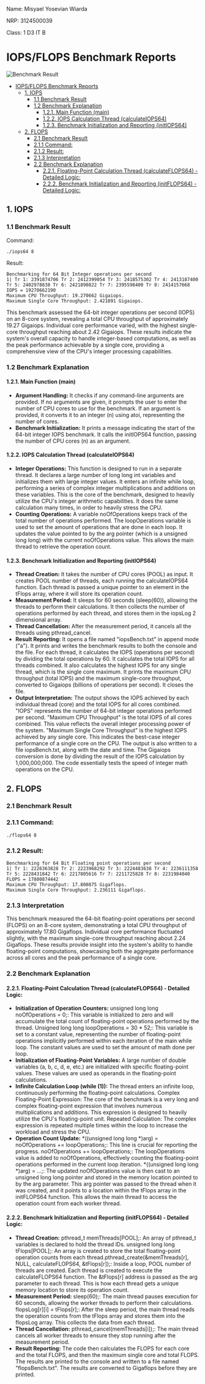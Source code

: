 Name: Misyael Yosevian Wiarda

NRP: 3124500039

Class: 1 D3 IT B

# IOPS/FLOPS Benchmark Reports

![Benchmark Result](https://raw.githubusercontent.com/yosmisyael/SisOp-2025/refs/heads/main/week-5/iops-flops-benchmark.jpg "Benchmark Result")

- [IOPS/FLOPS Benchmark Reports]()
  * [1. IOPS](#1-iops)
    + [1.1 Benchmark Result](#11-benchmark-result)
    + [1.2 Benchmark Explanation](#12-benchmark-explanation)
      - [1.2.1. Main Function (main)](#121-main-function-main)
      - [1.2.2. IOPS Calculation Thread (calculateIOPS64)](#122-iops-calculation-thread-calculateiops64)
      - [1.2.3. Benchmark Initialization and Reporting (initIOPS64)](#123-benchmark-initialization-and-reporting-initiops64)
  * [2. FLOPS ](#2-flops)
    + [2.1 Benchmark Result](#21-benchmark-result)
    + [2.1.1 Command:](#211-command)
    + [2.1.2 Result:](#212-result)
    + [2.1.3 Interpretation](#213-interpretation)
    + [2.2 Benchmark Explanation](#22-benchmark-explanation)
      - [2.2.1. Floating-Point Calculation Thread (calculateFLOPS64) - Detailed Logic:](#221-floating-point-calculation-thread-calculateflops64-detailed-logic)
      - [2.2.2. Benchmark Initialization and Reporting (initFLOPS64) - Detailed Logic:](#222-benchmark-initialization-and-reporting-initflops64-detailed-logic)

<!-- TOC --><a name="1-iops"></a>

## 1. IOPS

<!-- TOC --><a name="11-benchmark-result"></a>

### 1.1 Benchmark Result

Command:

```shell
./iops64 8
```

Result:

```shell
Benchmarking for 64 Bit Integer operations per second
1| Tr 1: 2391874706 Tr 2: 2412399054 Tr 3: 2418575302 Tr 4: 2413187400 Tr 5: 2402978838 Tr 6: 2421890822 Tr 7: 2395598400 Tr 8: 2414157668 IOPS = 19270662190
Maximum CPU Throughput: 19.270662 Gigaiops.
Maximum Single Core Throughput: 2.421891 Gigaiops.
```

This benchmark assessed the 64-bit integer operations per second (IOPS) on an 8-core system, revealing a total CPU throughput of approximately 19.27 Gigaiops. Individual core performance varied, with the highest single-core throughput reaching about 2.42 Gigaiops. These results indicate the system's overall capacity to handle integer-based computations, as well as the peak performance achievable by a single core, providing a comprehensive view of the CPU's integer processing capabilities.

<!-- TOC --><a name="12-benchmark-explanation"></a>

### 1.2 Benchmark Explanation

<!-- TOC --><a name="121-main-function-main"></a>

#### 1.2.1. Main Function (main)

- **Argument Handling:**
  It checks if any command-line arguments are provided. If no arguments are given, it prompts the user to enter the number of CPU cores to use for the benchmark. If an argument is provided, it converts it to an integer (n) using atoi, representing the number of cores.
- **Benchmark Initialization:**
  It prints a message indicating the start of the 64-bit integer IOPS benchmark. It calls the initIOPS64 function, passing the number of CPU cores (n) as an argument.

<!-- TOC --><a name="122-iops-calculation-thread-calculateiops64"></a>

#### 1.2.2. IOPS Calculation Thread (calculateIOPS64)

- **Integer Operations:**
  This function is designed to run in a separate thread. It declares a large number of long long int variables and initializes them with large integer values. It enters an infinite while loop, performing a series of complex integer multiplications and additions on these variables. This is the core of the benchmark, designed to heavily utilize the CPU's integer arithmetic capabilities. It does the same calculation many times, in order to heavily stress the CPU.
- **Counting Operations:**
  A variable noOfOperations keeps track of the total number of operations performed. The loopOperations variable is used to set the amount of operations that are done in each loop. It updates the value pointed to by the arg pointer (which is a unsigned long long) with the current noOfOperations value. This allows the main thread to retrieve the operation count.

<!-- TOC --><a name="123-benchmark-initialization-and-reporting-initiops64"></a>

#### 1.2.3. Benchmark Initialization and Reporting (initIOPS64)

- **Thread Creation:**
  It takes the number of CPU cores (POOL) as input. It creates POOL number of threads, each running the calculateIOPS64 function.
  Each thread is passed a unique pointer to an element in the tFlops array, where it will store its operation count.
- **Measurement Period:**
  It sleeps for 60 seconds (sleep(60)), allowing the threads to perform their calculations. It then collects the number of operations performed by each thread, and stores them in the iopsLog 2 dimensional array.
- **Thread Cancellation:**
  After the measurement period, it cancels all the threads using pthread_cancel.
- **Result Reporting:**
  It opens a file named "iopsBench.txt" in append mode ("a"). It prints and writes the benchmark results to both the console and the file. For each thread, it calculates the IOPS (operations per second) by dividing the total operations by 60. It calculates the total IOPS for all threads combined. It also calculates the highest IOPS for any single thread, which is the single core maximum. It prints the maximum CPU throughput (total IOPS) and the maximum single-core throughput, converted to Gigaiops (billions of operations per second). It closes the file.
- **Output Interpretation:**
  The output shows the IOPS achieved by each individual thread (core) and the total IOPS for all cores combined. "IOPS" represents the number of 64-bit integer operations performed per second. "Maximum CPU Throughput" is the total IOPS of all cores combined. This value reflects the overall integer processing power of the system. "Maximum Single Core Throughput" is the highest IOPS achieved by any single core. This indicates the best-case integer performance of a single core on the CPU. The output is also written to a file iopsBench.txt, along with the date and time. The Gigaiops conversion is done by dividing the result of the IOPS calculation by 1,000,000,000. The code essentially tests the speed of integer math operations on the CPU.

<!-- TOC --><a name="2-flops"></a>

## 2. FLOPS

<!-- TOC --><a name="21-benchmark-result"></a>

### 2.1 Benchmark Result

<!-- TOC --><a name="211-command"></a>

### 2.1.1 Command:

```shell
./flops64 8
```

<!-- TOC --><a name="212-result"></a>

### 2.1.2 Result:

```shell
Benchmarking for 64 Bit Floating point operations per second
1| Tr 1: 2226363828 Tr 2: 2223968292 Tr 3: 2224483638 Tr 4: 2236111358 Tr 5: 2228431842 Tr 6: 2217805616 Tr 7: 2211725828 Tr 8: 2231984040 FLOPS = 17800874442
Maximum CPU Throughput: 17.800875 Gigaflops.
Maximum Single Core Throughput: 2.236111 Gigaflops.
```

<!-- TOC --><a name="213-interpretation"></a>

### 2.1.3 Interpretation

This benchmark measured the 64-bit floating-point operations per second (FLOPS) on an 8-core system, demonstrating a total CPU throughput of approximately 17.80 Gigaflops. Individual core performance fluctuated slightly, with the maximum single-core throughput reaching about 2.24 Gigaflops. These results provide insight into the system's ability to handle floating-point computations, showcasing both the aggregate performance across all cores and the peak performance of a single core.

<!-- TOC --><a name="22-benchmark-explanation"></a>

### 2.2 Benchmark Explanation

<!-- TOC --><a name="221-floating-point-calculation-thread-calculateflops64-detailed-logic"></a>

#### 2.2.1. Floating-Point Calculation Thread (calculateFLOPS64) - Detailed Logic:

- **Initialization of Operation Counters:**
  unsigned long long noOfOperations = 0;: This variable is initialized to zero and will accumulate the total count of floating-point operations performed by the thread. Unsigned long long loopOperations = 30 * 52;: This variable is set to a constant value, representing the number of floating-point operations implicitly performed within each iteration of the main while loop. The constant values are used to set the amount of math done per loop.
- **Initialization of Floating-Point Variables:**
  A large number of double variables (a, b, c, d, e, etc.) are initialized with specific floating-point values. These values are used as operands in the floating-point calculations.
- **Infinite Calculation Loop (while (1)):**
  The thread enters an infinite loop, continuously performing the floating-point calculations. Complex Floating-Point Expression: The core of the benchmark is a very long and complex floating-point expression that involves numerous multiplications and additions. This expression is designed to heavily utilize the CPU's floating-point unit. Repeated Calculation: The complex expression is repeated multiple times within the loop to increase the workload and stress the CPU.
- **Operation Count Update:**
  *((unsigned long long *)arg) = noOfOperations += loopOperations;: This line is crucial for reporting the progress. noOfOperations += loopOperations;: The loopOperations value is added to noOfOperations, effectively counting the floating-point operations performed in the current loop iteration.
  *((unsigned long long *)arg) = ...;: The updated noOfOperations value is then cast to an unsigned long long pointer and stored in the memory location pointed to by the arg parameter. This arg pointer was passed to the thread when it was created, and it points to a location within the tFlops array in the initFLOPS64 function. This allows the main thread to access the operation count from each worker thread.

<!-- TOC --><a name="222-benchmark-initialization-and-reporting-initflops64-detailed-logic"></a>

#### 2.2.2. Benchmark Initialization and Reporting (initFLOPS64) - Detailed Logic:

- **Thread Creation:**
  pthread_t memThreads[POOL];: An array of pthread_t variables is declared to hold the thread IDs.
  unsigned long long tFlops[POOL];: An array is created to store the total floating-point operation counts from each thread.pthread_create(&memThreads[r], NULL, calculateFLOPS64, &tFlops[r]);: Inside a loop, POOL number of threads are created. Each thread is created to execute the calculateFLOPS64 function. The &tFlops[r] address is passed as the arg parameter to each thread. This is how each thread gets a unique memory location to store its operation count.
- **Measurement Period:**
  sleep(60);: The main thread pauses execution for 60 seconds, allowing the worker threads to perform their calculations. flopsLog[r][i] = tFlops[r];: After the sleep period, the main thread reads the operation counts from the tFlops array and stores them into the flopsLog array. This collects the data from each thread.
- **Thread Cancellation:**
  pthread_cancel(memThreads[i]);: The main thread cancels all worker threads to ensure they stop running after the measurement period.
- **Result Reporting:**
  The code then calculates the FLOPS for each core and the total FLOPS, and then the maximum single core and total FLOPS. The results are printed to the console and written to a file named "flopsBench.txt". The results are converted to Gigaflops before they are printed.
